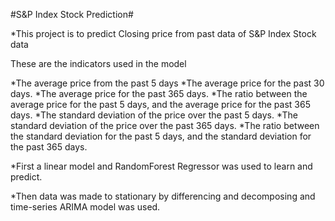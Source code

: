 #S&P Index Stock Prediction#

*This project is to predict Closing price from past data of S&P Index Stock data

These are the indicators used in the model

*The average price from the past 5 days
*The average price for the past 30 days.
*The average price for the past 365 days.
*The ratio between the average price for the past 5 days, and the average price for the past 365 days.
*The standard deviation of the price over the past 5 days.
*The standard deviation of the price over the past 365 days.
*The ratio between the standard deviation for the past 5 days, and the standard deviation for the past 365 days.

*First a linear model and RandomForest Regressor was used to learn and predict. 

*Then data was made to stationary by differencing and decomposing and time-series ARIMA model was used. 
